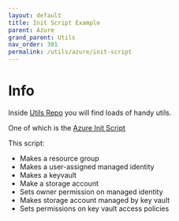 ```yaml
---
layout: default
title: Init Script Example
parent: Azure
grand_parent: Utils
nav_order: 301
permalink: /utils/azure/init-script
---
```

# Info

Inside [Utils Repo](https://github.com/libre-devops/utils) you will find loads of handy utils.

One of which is the [Azure Init Script](https://github.com/libre-devops/utils/blob/dev/scripts/azure/cli/mgmt-init.sh)

This script:

- Makes a resource group
- Makes a user-assigned managed identity
- Makes a keyvault
- Make a storage account
- Sets owner permission on managed identity
- Makes storage account managed by key vault
- Sets permissions on key vault access policies